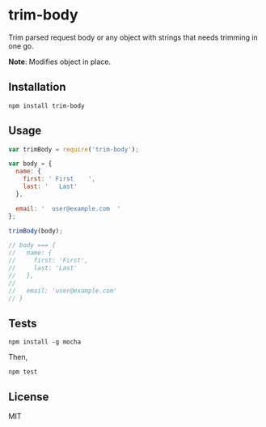 # trim-body

Trim parsed request body or any object with strings that needs trimming in one go.

__Note__: Modifies object in place.

## Installation

```
npm install trim-body
```

## Usage

```javascript
var trimBody = require('trim-body');

var body = {
  name: {
    first: ' First    ',
    last: '   Last'
  },

  email: '  user@example.com  '
};

trimBody(body);

// body === {
//   name: {
//     first: 'First',
//     last: 'Last'
//   },
//
//   email: 'user@example.com'
// }
```

## Tests

```
npm install -g mocha
```

Then,

```
npm test
```

## License
MIT